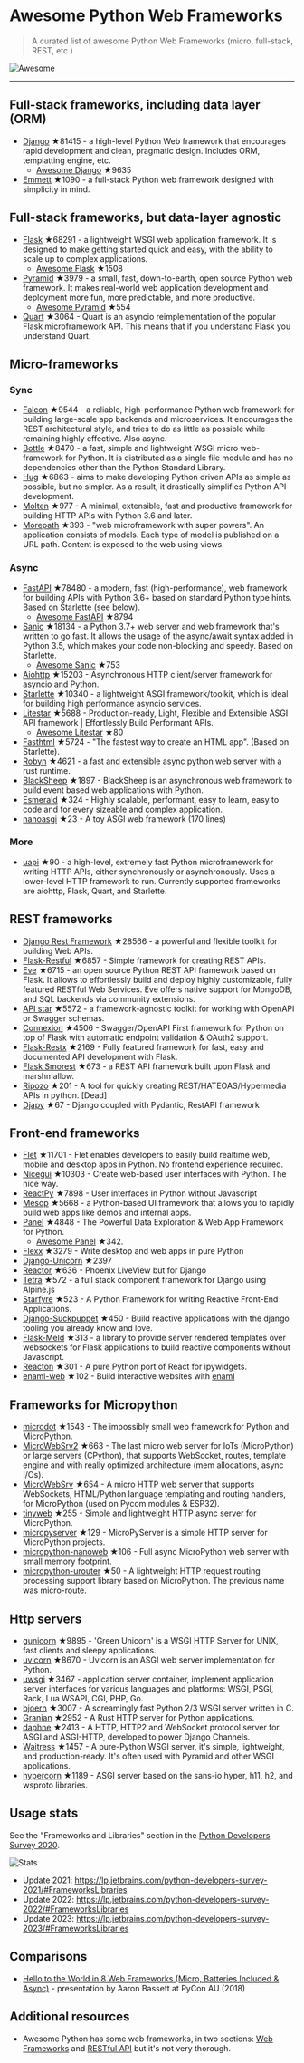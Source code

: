 # Awesome Python Web Frameworks


> A curated list of awesome Python Web Frameworks (micro, full-stack, REST, etc.)


[![Awesome](https://awesome.re/badge.svg)](https://awesome.re)

---

## Full-stack frameworks, including data layer (ORM)


- [Django](https://github.com/django/django) ★81415 - a high-level Python Web framework that encourages rapid development and clean, pragmatic design. Includes ORM, templatting engine, etc.
  - [Awesome Django](https://github.com/wsvincent/awesome-django) ★9635
- [Emmett](https://github.com/emmett-framework/emmett) ★1090 - a full-stack Python web framework designed with simplicity in mind.

## Full-stack frameworks, but data-layer agnostic

- [Flask](https://github.com/pallets/flask) ★68291 - a lightweight WSGI web application framework. It is designed to make getting started quick and easy, with the ability to scale up to complex applications.
  - [Awesome Flask](https://github.com/mjhea0/awesome-flask) ★1508
- [Pyramid](https://github.com/Pylons/pyramid) ★3979 - a small, fast, down-to-earth, open source Python web framework. It makes real-world web application development and deployment more fun, more predictable, and more productive.
  - [Awesome Pyramid](https://github.com/uralbash/awesome-pyramid) ★554
- [Quart](https://github.com/pallets/quart) ★3064 - Quart is an asyncio reimplementation of the popular Flask microframework API. This means that if you understand Flask you understand Quart.

## Micro-frameworks

### Sync

- [Falcon](https://github.com/falconry/falcon) ★9544 - a reliable, high-performance Python web framework for building large-scale app backends and microservices. It encourages the REST architectural style, and tries to do as little as possible while remaining highly effective. Also async.
- [Bottle](https://github.com/bottlepy/bottle) ★8470 - a fast, simple and lightweight WSGI micro web-framework for Python. It is distributed as a single file module and has no dependencies other than the Python Standard Library.
- [Hug](https://github.com/hugapi/hug) ★6863 - aims to make developing Python driven APIs as simple as possible, but no simpler. As a result, it drastically simplifies Python API development.
- [Molten](https://github.com/Bogdanp/molten) ★977 - A minimal, extensible, fast and productive framework for building HTTP APIs with Python 3.6 and later.
- [Morepath](https://github.com/morepath/morepath) ★393 - "web microframework with super powers". An application consists of models. Each type of model is published on a URL path. Content is exposed to the web using views.

### Async

- [FastAPI](https://github.com/tiangolo/fastapi) ★78480 - a modern, fast (high-performance), web framework for building APIs with Python 3.6+ based on standard Python type hints. Based on Starlette (see below).
  - [Awesome FastAPI](https://github.com/mjhea0/awesome-fastapi) ★8794
- [Sanic](https://github.com/sanic-org/sanic) ★18134 - a Python 3.7+ web server and web framework that's written to go fast. It allows the usage of the async/await syntax added in Python 3.5, which makes your code non-blocking and speedy. Based on Starlette.
  - [Awesome Sanic](https://github.com/mekicha/awesome-sanic) ★753
- [Aiohttp](https://github.com/aio-libs/aiohttp) ★15203 - Asynchronous HTTP client/server framework for asyncio and Python.
- [Starlette](https://github.com/encode/starlette) ★10340 - a lightweight ASGI framework/toolkit, which is ideal for building high performance asyncio services.
- [Litestar](https://github.com/litestar-org/litestar) ★5688 - Production-ready, Light, Flexible and Extensible ASGI API framework | Effortlessly Build Performant APIs.
  - [Awesome Litestar](https://github.com/litestar-org/awesome-litestar) ★80
- [Fasthtml](https://github.com/AnswerDotAI/fasthtml) ★5724 - "The fastest way to create an HTML app". (Based on Starlette).
- [Robyn](https://github.com/sansyrox/robyn) ★4621 - a fast and extensible async python web server with a rust runtime.
- [BlackSheep](https://github.com/Neoteroi/BlackSheep) ★1897 - BlackSheep is an asynchronous web framework to build event based web applications with Python.
- [Esmerald](https://github.com/dymmond/esmerald) ★324 - Highly scalable, performant, easy to learn, easy to code and for every sizeable and complex application.
- [nanoasgi](https://github.com/qweeze/nanoasgi) ★23 - A toy ASGI web framework (170 lines)


### More

- [uapi](https://github.com/Tinche/uapi) ★90 - a high-level, extremely fast Python microframework for writing HTTP APIs, either synchronously or asynchronously. Uses a lower-level HTTP framework to run. Currently supported frameworks are aiohttp, Flask, Quart, and Starlette.


## REST frameworks

- [Django Rest Framework](https://github.com/encode/django-rest-framework) ★28566 - a powerful and flexible toolkit for building Web APIs.
- [Flask-Restful](https://github.com/flask-restful/flask-restful) ★6857 - Simple framework for creating REST APIs.
- [Eve](https://github.com/pyeve/eve) ★6715 - an open source Python REST API framework based on Flask. It allows to effortlessly build and deploy highly customizable, fully featured RESTful Web Services. Eve offers native support for MongoDB, and SQL backends via community extensions.
- [API star](https://github.com/encode/apistar) ★5572 - a framework-agnostic toolkit for working with OpenAPI or Swagger schemas.
- [Connexion](https://github.com/zalando/connexion) ★4506 - Swagger/OpenAPI First framework for Python on top of Flask with automatic endpoint validation & OAuth2 support.
- [Flask-Restx](https://github.com/python-restx/flask-restx) ★2169 - Fully featured framework for fast, easy and documented API development with Flask.
- [Flask Smorest](https://github.com/marshmallow-code/flask-smorest) ★673 - a REST API framework built upon Flask and marshmallow.
- [Ripozo](https://github.com/vertical-knowledge/ripozo) ★201 -  A tool for quickly creating REST/HATEOAS/Hypermedia APIs in python. [Dead]
- [Djapy](https://github.com/Bishwas-py/djapy) ★67 - Django coupled with Pydantic, RestAPI framework

## Front-end frameworks

- [Flet](https://github.com/flet-dev/flet) ★11701 - Flet enables developers to easily build realtime web, mobile and desktop apps in Python. No frontend experience required.
- [Nicegui](https://github.com/zauberzeug/nicegui) ★10303 - Create web-based user interfaces with Python. The nice way.
- [ReactPy](https://github.com/reactive-python/reactpy) ★7898 - User interfaces in Python without Javascript
- [Mesop](https://github.com/google/mesop) ★5668 - a Python-based UI framework that allows you to rapidly build web apps like demos and internal apps.
- [Panel](https://github.com/holoviz/panel) ★4848 - The Powerful Data Exploration & Web App Framework for Python.
  - [Awesome Panel](https://awesome-panel.org/) ★342.
- [Flexx](https://github.com/flexxui/flexx) ★3279 -  Write desktop and web apps in pure Python
- [Django-Unicorn](https://github.com/adamghill/django-unicorn) ★2397
- [Reactor](https://github.com/edelvalle/reactor) ★636 -  Phoenix LiveView but for Django
- [Tetra](https://github.com/tetra-framework/tetra) ★572 - a full stack component framework for Django using Alpine.js
- [Starfyre](https://github.com/sansyrox/starfyre) ★523 - A Python Framework for writing Reactive Front-End Applications.
- [Django-Suckpuppet](https://github.com/jonathan-s/django-sockpuppet) ★450 - Build reactive applications with the django tooling you already know and love.
- [Flask-Meld](https://github.com/mikeabrahamsen/Flask-Meld) ★313 - a library to provide server rendered templates over websockets for Flask applications to build reactive components without Javascript.
- [Reacton](https://github.com/widgetti/reacton) ★301 - A pure Python port of React for ipywidgets.
- [enaml-web](https://github.com/codelv/enaml-web) ★102 - Build interactive websites with [enaml](https://github.com/nucleic/enaml)

## Frameworks for Micropython

- [microdot](https://github.com/miguelgrinberg/microdot) ★1543 - The impossibly small web framework for Python and MicroPython.
- [MicroWebSrv2](https://github.com/jczic/MicroWebSrv2) ★663 - The last micro web server for IoTs (MicroPython) or large servers (CPython), that supports WebSocket, routes, template engine and with really optimized architecture (mem allocations, async I/Os).
- [MicroWebSrv](https://github.com/jczic/MicroWebSrv) ★654 - A micro HTTP web server that supports WebSockets, HTML/Python language templating and routing handlers, for MicroPython (used on Pycom modules & ESP32).
- [tinyweb](https://github.com/belyalov/tinyweb) ★255 - Simple and lightweight HTTP async server for MicroPython.
- [micropyserver](https://github.com/troublegum/micropyserver) ★129 - MicroPyServer is a simple HTTP server for MicroPython projects.
- [micropython-nanoweb](https://github.com/hugokernel/micropython-nanoweb) ★106 - Full async MicroPython web server with small memory footprint.
- [micropython-urouter](https://github.com/whales-chen/micropython-urouter) ★50 - A lightweight HTTP request routing processing support library based on MicroPython. The previous name was micro-route.

## Http servers

- [gunicorn](https://github.com/benoitc/gunicorn) ★9895 - 'Green Unicorn' is a WSGI HTTP Server for UNIX, fast clients and sleepy applications.
- [uvicorn](https://github.com/encode/uvicorn) ★8670 - Uvicorn is an ASGI web server implementation for Python.
- [uwsgi](https://github.com/unbit/uwsgi) ★3467 - application server container, implement application server interfaces for various languages and platforms: WSGI, PSGI, Rack, Lua WSAPI, CGI, PHP, Go.
- [bjoern](https://github.com/jonashaag/bjoern) ★3007 - A screamingly fast Python 2/3 WSGI server written in C.
- [Granian](https://github.com/emmett-framework/granian) ★2952 - A Rust HTTP server for Python applications.
- [daphne](https://github.com/django/daphne) ★2413 - A HTTP, HTTP2 and WebSocket protocol server for ASGI and ASGI-HTTP, developed to power Django Channels.
- [Waitress](https://github.com/Pylons/waitress) ★1457 - A pure-Python WSGI server, it's simple, lightweight, and production-ready. It's often used with Pyramid and other WSGI applications.
- [hypercorn](https://github.com/pgjones/hypercorn) ★1189 - ASGI server based on the sans-io hyper, h11, h2, and wsproto libraries.

## Usage stats

See the "Frameworks and Libraries" section in the [Python Developers Survey 2020](https://www.jetbrains.com/lp/python-developers-survey-2020/).

![Stats](https://raw.githubusercontent.com/sfermigier/awesome-python-web-frameworks/main/python-web-frameworks-usage.png)

- Update 2021: <https://lp.jetbrains.com/python-developers-survey-2021/#FrameworksLibraries>
- Update 2022: <https://lp.jetbrains.com/python-developers-survey-2022/#FrameworksLibraries>
- Update 2023: <https://lp.jetbrains.com/python-developers-survey-2023/#FrameworksLibraries>


## Comparisons

- [Hello to the World in 8 Web Frameworks (Micro, Batteries Included & Async)](https://noti.st/aaronbassett/lK9Ah7/hello-to-the-world-in-8-web-frameworks-micro-batteries-included-async) - presentation by Aaron Bassett at PyCon AU (2018)


## Additional resources

- Awesome Python has some web frameworks, in two sections: [Web Frameworks](https://github.com/vinta/awesome-python#web-frameworks) and [RESTful API](https://github.com/vinta/awesome-python#restful-api) but it's not very thorough.
